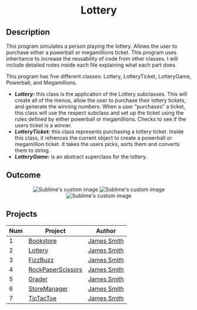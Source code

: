 <h1 align="center">Lottery</h1>

## Description
This program simulates a person playing the lottery. Allows the user to purchase either a powerball or megamillions ticket. This program 
uses inheritance to increase the reusability of code from other classes. I will include detailed notes inside each file explaining what 
each part does. 

This program has five different classes: Lottery, LotteryTicket, LotteryGame, Powerball, and Megamillions.
 - **_Lottery:_** this class is the application of the Lottery subclasses. This will create all of the menus, allow the 
user to purchase their lottery tickets, and generate the winning numbers. When a user "purchases" a ticket, this class will 
use the respect subclass and set up the ticket using the rules defined by either powerball or megamillions. Checks to 
see if the users ticket is a winner.
 - **_LotteryTicket:_** this class represents purchasing a lottery ticket. Inside this class, it refrences the current object 
to create a powerball or megamillion ticket. It takes the users picks, sorts them and converts them to string. 
- **_LotteryGame:_** is an abstract superclass for the lottery. 

## Outcome
<p align="center">
  <img src="https://user-images.githubusercontent.com/80684500/171483687-1bd3d43e-2bfe-43e4-8899-c6465e33d69f.JPG" alt="Sublime's custom image"/>
  <img src="https://user-images.githubusercontent.com/80684500/171483689-915128d6-7bcc-4e3b-be2d-6619d0bff69a.JPG" alt="Sublime's custom image"/>
  <img src="https://user-images.githubusercontent.com/80684500/171483691-10454eb1-6cc3-41b4-9f17-3733df734d76.JPG" alt="Sublime's custom image"/>
</p>

## Projects
|  Num  | Project                                                                                                 | Author                                            |
| ----- | ------------------------------------------------------------------------------------------------------- | --------------------------------------------------|
|   1   | [Bookstore](https://github.com/JamesSmith232/BookStore)                                                 | [James Smith](https://github.com/JamesSmith232)   |
|   2   | [Lottery](https://github.com/JamesSmith232/Lottery)                                                     | [James Smith](https://github.com/JamesSmith232)   |
|   3   | [FizzBuzz](https://github.com/JamesSmith232/FizzBuzz)                                                   | [James Smith](https://github.com/JamesSmith232)   |
|   4   | [RockPaperScissors](https://github.com/JamesSmith232/RockPaperScissors)                                 | [James Smith](https://github.com/JamesSmith232)   |
|   5   | [Grader](https://github.com/JamesSmith232/Grader)                                                       | [James Smith](https://github.com/JamesSmith232)   |
|   6   | [StoreManager](https://github.com/JamesSmith232/StoreManager)                                           | [James Smith](https://github.com/JamesSmith232)   |
|   7   | [TicTacToe](https://github.com/JamesSmith232/TicTacToe)                                                 | [James Smith](https://github.com/JamesSmith232)   |

